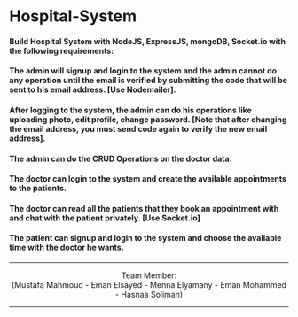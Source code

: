 # Hospital-System
#### Build Hospital System with NodeJS, ExpressJS, mongoDB, Socket.io with the following requirements:
#### The admin will signup and login to the system and the admin cannot do any operation until the email is verified by submitting the code that will be sent to his email address. [Use Nodemailer].
#### After logging to the system, the admin can do his operations like uploading photo, edit profile, change password. [Note that after changing the email address, you must send code again to verify the new email address]. 
#### The admin can do the CRUD Operations on the doctor data.
#### The doctor can login to the system and create the available appointments to the patients. 
#### The doctor can read all the patients that they book an appointment with and chat with the patient privately. [Use Socket.io]
#### The patient can signup and login to the system and choose the available time with the doctor he wants.


--------------------------------------------------------------------------------------------------------------------------------

<p align="center"> Team Member: <br>(Mustafa Mahmoud - Eman Elsayed - Menna Elyamany - Eman Mohammed - Hasnaa Soliman)</p>

--------------------------------------------------------------------------------------------------------------------------------
